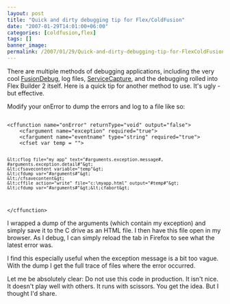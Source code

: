 ```yaml
---
layout: post
title: "Quick and dirty debugging tip for Flex/ColdFusion"
date: "2007-01-29T14:01:00+06:00"
categories: [coldfusion,flex]
tags: []
banner_image: 
permalink: /2007/01/29/Quick-and-dirty-debugging-tip-for-FlexColdFusion
---
```


There are multiple methods of debugging applications, including the very cool <a href="http://www.fusion-reactor.com/fusiondebug/">FusionDebug</a>, log files, <a href="http://kevinlangdon.com/serviceCapture/">ServiceCapture</a>, and the debugging rolled into Flex Builder 2 itself. Here is a quick tip for another method to use. It's ugly - but effective.

Modify your onError to dump the errors and log to a file like so:

<code>
&lt;cffunction name="onError" returnType="void" output="false"&gt;
	&lt;cfargument name="exception" required="true"&gt;
	&lt;cfargument name="eventname" type="string" required="true"&gt;
	&lt;cfset var temp = ""&gt;

	&lt;cflog file="my app" text="#arguments.exception.message#, #arguments.exception.detail#"&gt;
	&lt;cfsavecontent variable="temp"&gt;
	&lt;cfdump var="#arguments#"&gt;
	&lt;/cfsavecontent&gt;
	&lt;cffile action="write" file="c:\myapp.html" output="#temp#"&gt;
	&lt;cfdump var="#arguments#"&gt;&lt;cfabort&gt;
&lt;/cffunction&gt;
</code>

I wrapped a dump of the arguments (which contain my exception) and simply save it to the C drive as an HTML file. I then have this file open in my browser. As I debug, I can simply reload the tab in Firefox to see what the latest error was. 

I find this especially useful when the exception message is a bit too vague. With the dump I get the full trace of files where the error occurred.

Let me be absolutely clear: Do not use this code in production. It isn't nice. It doesn't play well with others. It runs with scissors. You get the idea. But I thought I'd share.